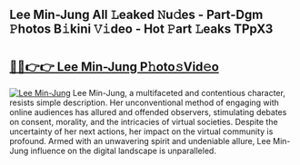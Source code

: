 ## Lee Min-Jung All 𝙻eaked 𝙽u𝚍es - Part-Dgm 𝙿hotos B𝚒kini 𝚅𝚒deo - Hot 𝙿art 𝙻eaks TPpX3

# <h2><a href="http://ld64t1u.urlbe.top/?page=Lee+Min-Jung">🔗🔗👉👉 Lee Min-Jung P𝚑oto𝚜Vid𝚎o</a></h2>

[![Lee Min-Jung](https://i.imgur.com/eBuTRDB.gif)](http://ld64t1u.urlbe.top/?page=Lee+Min-Jung)
Lee Min-Jung, a multifaceted and contentious character, resists simple description. Her unconventional method of engaging with online audiences has allured and offended observers, stimulating debates on consent, morality, and the intricacies of virtual societies. Despite the uncertainty of her next actions, her impact on the virtual community is profound. Armed with an unwavering spirit and undeniable allure, Lee Min-Jung influence on the digital landscape is unparalleled.
